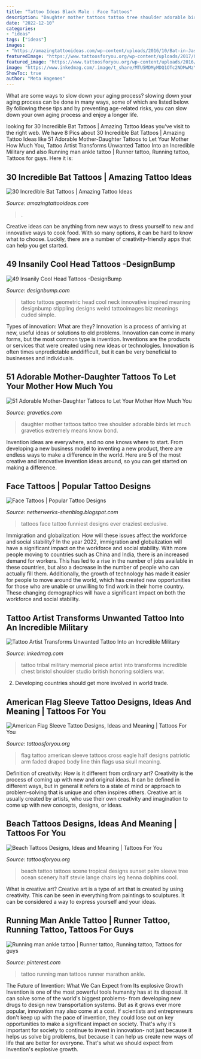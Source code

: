 ```yaml
---
title: "Tattoo Ideas Black Male : Face Tattoos"
description: "Daughter mother tattoos tattoo tree shoulder adorable birds let much gravetics extremely means know bond"
date: "2022-12-10"
categories:
- "ideas"
tags: ["ideas"]
images:
- "https://amazingtattooideas.com/wp-content/uploads/2016/10/Bat-in-Jasmines-Thigh-Tattoo.jpg"
featuredImage: "https://www.tattoosforyou.org/wp-content/uploads/2017/05/American-Flag-Half-Sleeve-Tattoo.jpg"
featured_image: "https://www.tattoosforyou.org/wp-content/uploads/2016/05/Beach-Tattoo.jpg"
image: "https://www.inkedmag.com/.image/t_share/MTU5MDMyMDQ1OTc2NDMwMzYw/tribal-tattoo-coverup1.jpg"
ShowToc: true
author: "Meta Hagenes"
---
```



What are some ways to slow down your aging process?
slowing down your aging process can be done in many ways, some of which are listed below. By following these tips and by preventing age-related risks, you can slow down your own aging process and enjoy a longer life.

	

		
looking for 30 Incredible Bat Tattoos | Amazing Tattoo Ideas you've visit to the right web. We have 8 Pics about 30 Incredible Bat Tattoos | Amazing Tattoo Ideas like 51 Adorable Mother-Daughter Tattoos to Let Your Mother How Much You, Tattoo Artist Transforms Unwanted Tattoo Into an Incredible Military and also Running man ankle tattoo | Runner tattoo, Running tattoo, Tattoos for guys. Here it is:
		
    
## 30 Incredible Bat Tattoos | Amazing Tattoo Ideas

<img loading=lazy src="https://amazingtattooideas.com/wp-content/uploads/2016/10/Bat-in-Jasmines-Thigh-Tattoo.jpg" onerror="this.onerror=null;this.src='https://tse2.mm.bing.net/th?id=OIP.fGJ7FT8vKX-sCXOFxHqi8wHaKN&amp;pid=15.1';" alt="30 Incredible Bat Tattoos | Amazing Tattoo Ideas">

_Source: amazingtattooideas.com_

>. 

	

Creative ideas can be anything from new ways to dress yourself to new and innovative ways to cook food. With so many options, it can be hard to know what to choose. Luckily, there are a number of creativity-friendly apps that can help you get started.

    
## 49 Insanily Cool Head Tattoos -DesignBump

<img loading=lazy src="http://cdn.designbump.com/wp-content/uploads/2015/10/23-tattoo-on-the-head.jpg" onerror="this.onerror=null;this.src='https://tse1.mm.bing.net/th?id=OIP.fQRTNW2hjEOOLBCw5vYfuwHaJ4&amp;pid=15.1';" alt="49 Insanily Cool Head Tattoos -DesignBump">

_Source: designbump.com_

>tattoo tattoos geometric head cool neck innovative inspired meaning designbump stippling designs weird tattooimages biz meanings cuded simple. 

	

Types of innovation: What are they?
Innovation is a process of arriving at new, useful ideas or solutions to old problems. Innovation can come in many forms, but the most common type is invention. Inventions are the products or services that were created using new ideas or technologies. Innovation is often times unpredictable anddifficult, but it can be very beneficial to businesses and individuals.

    
## 51 Adorable Mother-Daughter Tattoos To Let Your Mother How Much You

<img loading=lazy src="https://www.gravetics.com/wp-content/uploads/2017/07/Awesome-Tree-With-Birds-On-Shoulder-Mother-Daughter-Tattoo-Idea.jpg" onerror="this.onerror=null;this.src='https://tse2.mm.bing.net/th?id=OIP.PSe6ahlFuvpyXrfEE3HHoQHaFj&amp;pid=15.1';" alt="51 Adorable Mother-Daughter Tattoos to Let Your Mother How Much You">

_Source: gravetics.com_

>daughter mother tattoos tattoo tree shoulder adorable birds let much gravetics extremely means know bond. 

	

Invention ideas are everywhere, and no one knows where to start. From developing a new business model to inventing a new product, there are endless ways to make a difference in the world. Here are 5 of the most creative and innovative invention ideas around, so you can get started on making a difference.

    
## Face Tattoos | Popular Tattoo Designs

<img loading=lazy src="http://3.bp.blogspot.com/-vQTs7oGjm6s/UQZWDjJWCUI/AAAAAAAANKc/7JZcsb0JTSE/s1600/50-craziest-face-tattoos-ever--large-msg-134602201957.jpg" onerror="this.onerror=null;this.src='https://tse2.mm.bing.net/th?id=OIP.pQzFywsBYdSjdfZbbCmvRgHaKM&amp;pid=15.1';" alt="Face Tattoos | Popular Tattoo Designs">

_Source: netherwerks-shenblog.blogspot.com_

>tattoos face tattoo funniest designs ever craziest exclusive. 

	

Immigration and globalization: How will these issues affect the workforce and social stability?
In the year 2022, immigration and globalization will have a significant impact on the workforce and social stability. With more people moving to countries such as China and India, there is an increased demand for workers. This has led to a rise in the number of jobs available in these countries, but also a decrease in the number of people who can actually fill them. Additionally, the growth of technology has made it easier for people to move around the world, which has created new opportunities for those who are unable or unwilling to find work in their home country. These changing demographics will have a significant impact on both the workforce and social stability.

    
## Tattoo Artist Transforms Unwanted Tattoo Into An Incredible Military

<img loading=lazy src="https://www.inkedmag.com/.image/t_share/MTU5MDMyMDQ1OTc2NDMwMzYw/tribal-tattoo-coverup1.jpg" onerror="this.onerror=null;this.src='https://tse4.mm.bing.net/th?id=OIP.JgLej7JU_IbEBu6ZyimrzAHaDj&amp;pid=15.1';" alt="Tattoo Artist Transforms Unwanted Tattoo Into an Incredible Military">

_Source: inkedmag.com_

>tattoo tribal military memorial piece artist into transforms incredible chest bristol shoulder studio british honoring soldiers war. 

	

2. Developing countries should get more involved in world trade.

    
## American Flag Sleeve Tattoo Designs, Ideas And Meaning | Tattoos For You

<img loading=lazy src="https://www.tattoosforyou.org/wp-content/uploads/2017/05/American-Flag-Half-Sleeve-Tattoo.jpg" onerror="this.onerror=null;this.src='https://tse4.mm.bing.net/th?id=OIP.b8WiIBggoeb-d4bOczZ2mAHaNK&amp;pid=15.1';" alt="American Flag Sleeve Tattoo Designs, Ideas and Meaning | Tattoos For You">

_Source: tattoosforyou.org_

>flag tattoo american sleeve tattoos cross eagle half designs patriotic arm faded draped body line thin flags usa skull meaning. 

	

Definition of creativity: How is it different from ordinary art?
Creativity is the process of coming up with new and original ideas. It can be defined in different ways, but in general it refers to a state of mind or approach to problem-solving that is unique and often inspires others. Creative art is usually created by artists, who use their own creativity and imagination to come up with new concepts, designs, or ideas.

    
## Beach Tattoos Designs, Ideas And Meaning | Tattoos For You

<img loading=lazy src="https://www.tattoosforyou.org/wp-content/uploads/2016/05/Beach-Tattoo.jpg" onerror="this.onerror=null;this.src='https://tse1.mm.bing.net/th?id=OIP.s7TC-xppPvAe54Dv2gd_mgHaMr&amp;pid=15.1';" alt="Beach Tattoos Designs, Ideas and Meaning | Tattoos For You">

_Source: tattoosforyou.org_

>beach tattoo tattoos scene tropical designs sunset palm sleeve tree ocean scenery half stevie lange chairs leg henna dolphins cool. 

	

What is creative art?
Creative art is a type of art that is created by using creativity. This can be seen in everything from paintings to sculptures. It can be considered a way to express yourself and your ideas.

    
## Running Man Ankle Tattoo | Runner Tattoo, Running Tattoo, Tattoos For Guys

<img loading=lazy src="https://i.pinimg.com/736x/e8/ed/ee/e8edee5987ce16b0aa58a0f5b9351969--running-man-marathon-tattoo.jpg" onerror="this.onerror=null;this.src='https://tse4.mm.bing.net/th?id=OIP.b-aAyLZVO9rPsPkzu-0_jQHaJ6&amp;pid=15.1';" alt="Running man ankle tattoo | Runner tattoo, Running tattoo, Tattoos for guys">

_Source: pinterest.com_

>tattoo running man tattoos runner marathon ankle. 

	

The Future of Invention: What We Can Expect from Its explosive Growth
Invention is one of the most powerful tools humanity has at its disposal. It can solve some of the world's biggest problems- from developing new drugs to design new transportation systems. But as it grows ever more popular, innovation may also come at a cost. If scientists and entrepreneurs don't keep up with the pace of invention, they could lose out on key opportunities to make a significant impact on society.
That's why it's important for society to continue to invest in innovation- not just because it helps us solve big problems, but because it can help us create new ways of life that are better for everyone. That's what we should expect from Invention's explosive growth.


